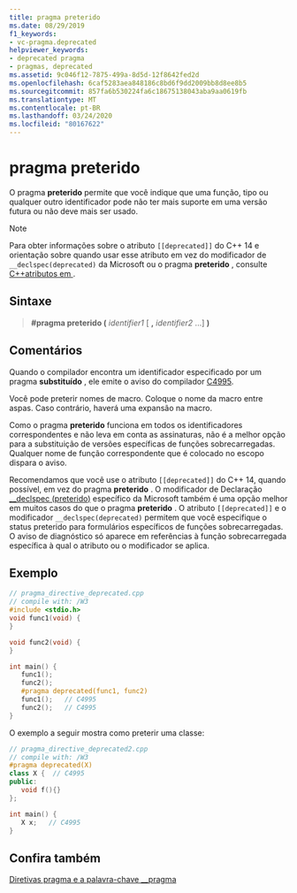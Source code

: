 ```yaml
---
title: pragma preterido
ms.date: 08/29/2019
f1_keywords:
- vc-pragma.deprecated
helpviewer_keywords:
- deprecated pragma
- pragmas, deprecated
ms.assetid: 9c046f12-7875-499a-8d5d-12f8642fed2d
ms.openlocfilehash: 6caf5283aea848186c8bd6f9dd2009bb8d8ee8b5
ms.sourcegitcommit: 857fa6b530224fa6c18675138043aba9aa0619fb
ms.translationtype: MT
ms.contentlocale: pt-BR
ms.lasthandoff: 03/24/2020
ms.locfileid: "80167622"
---
```

# <a name="deprecated-pragma"></a>pragma preterido

O pragma **preterido** permite que você indique que uma função, tipo ou qualquer outro identificador pode não ter mais suporte em uma versão futura ou não deve mais ser usado.

> [!NOTE]
> Para obter informações sobre o atributo `[[deprecated]]` do C++ 14 e orientação sobre quando usar esse atributo em vez do modificador de `__declspec(deprecated)` da Microsoft ou o pragma **preterido** , consulte [ C++atributos em ](../cpp/attributes.md).

## <a name="syntax"></a>Sintaxe

> **#pragma preterido (** *identifier1* [ **,** *identifier2* ...] **)**

## <a name="remarks"></a>Comentários

Quando o compilador encontra um identificador especificado por um pragma **substituído** , ele emite o aviso do compilador [C4995](../error-messages/compiler-warnings/compiler-warning-level-3-c4995.md).

Você pode preterir nomes de macro. Coloque o nome da macro entre aspas. Caso contrário, haverá uma expansão na macro.

Como o pragma **preterido** funciona em todos os identificadores correspondentes e não leva em conta as assinaturas, não é a melhor opção para a substituição de versões específicas de funções sobrecarregadas. Qualquer nome de função correspondente que é colocado no escopo dispara o aviso.

Recomendamos que você use o atributo `[[deprecated]]` do C++ 14, quando possível, em vez do pragma **preterido** . O modificador de Declaração [__declspec (preterido)](../cpp/deprecated-cpp.md) específico da Microsoft também é uma opção melhor em muitos casos do que o pragma **preterido** . O atributo `[[deprecated]]` e o modificador `__declspec(deprecated)` permitem que você especifique o status preterido para formulários específicos de funções sobrecarregadas. O aviso de diagnóstico só aparece em referências à função sobrecarregada específica à qual o atributo ou o modificador se aplica.

## <a name="example"></a>Exemplo

```cpp
// pragma_directive_deprecated.cpp
// compile with: /W3
#include <stdio.h>
void func1(void) {
}

void func2(void) {
}

int main() {
   func1();
   func2();
   #pragma deprecated(func1, func2)
   func1();   // C4995
   func2();   // C4995
}
```

O exemplo a seguir mostra como preterir uma classe:

```cpp
// pragma_directive_deprecated2.cpp
// compile with: /W3
#pragma deprecated(X)
class X {  // C4995
public:
   void f(){}
};

int main() {
   X x;   // C4995
}
```

## <a name="see-also"></a>Confira também

[Diretivas pragma e a palavra-chave __pragma](../preprocessor/pragma-directives-and-the-pragma-keyword.md)
